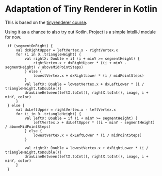 # Adaptation of Tiny Renderer in Kotlin
This is based on the [tinyrenderer course](https://github.com/ssloy/tinyrenderer/wiki).

Using it as a chance to also try out Kotlin.
Project is a simple IntelliJ module for now. 
 
 <!-- 
 Other stuff I might touch upon down the line
 - raymarching http://www.michaelwalczyk.com/blog/2017/5/25/ray-marching
 - https://thebookofshaders.com/ 
 -->
 
     if (segmentOnRight) {
         val dxRightUpper = leftVertex.x - rightVertex.x
         for (i in 0..triangleHeight) {
             val rightX: Double = if (i + minY >= segmentHeight) {
                 rightVertex.x + dxRightUpper * ((i + minY - segmentHeight) / aboveMidPointSteps)
             } else {
                 lowestVertex.x + dxRightLower * (i / midPointSteps)
             }
             val leftX: Double = lowestVertex.x + dxLeftLower * (i / triangleHeight.toDouble())
             drawLineBetween(leftX.toInt(), rightX.toInt(), image, i + minY, color)
         }
     } else {
         val dxLeftUpper = rightVertex.x - leftVertex.x
         for (i in 0..triangleHeight) {
             val leftX: Double = if (i + minY >= segmentHeight) {
                 leftVertex.x + dxLeftUpper * ((i + minY - segmentHeight) / aboveMidPointSteps)
             } else {
                 lowestVertex.x + dxLeftLower * (i / midPointSteps)
             }
 
             val rightX: Double = lowestVertex.x + dxRightLower * (i / triangleHeight.toDouble())
             drawLineBetween(leftX.toInt(), rightX.toInt(), image, i + minY, color)
         }
     }